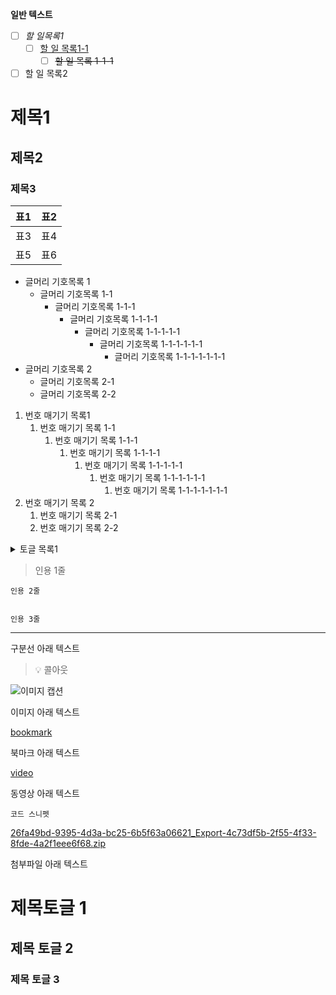
**일반 텍스트**

- [ ] _할 일목록1_
	- [ ] <u>할 일 목록1-1</u>
		- [ ] ~~할 일 목록 1-1-1~~
- [ ] 할 일 목록2

# 제목1


## 제목2


### 제목3


| 표1 | 표2 |
| -- | -- |
| 표3 | 표4 |
| 표5 | 표6 |

- 글머리 기호목록 1
	- 글머리 기호목록 1-1
		- 글머리 기호목록 1-1-1
			- 글머리 기호목록 1-1-1-1
				- 글머리 기호목록 1-1-1-1-1
					- 글머리 기호목록 1-1-1-1-1-1
						- 글머리 기호목록 1-1-1-1-1-1-1
- 글머리 기호목록 2
	- 글머리 기호목록 2-1
	- 글머리 기호목록 2-2
1. 번호 매기기 목록1
	1. 번호 매기기 목록 1-1
		1. 번호 매기기 목록 1-1-1
			1. 번호 매기기 목록 1-1-1-1
				1. 번호 매기기 목록 1-1-1-1-1
					1. 번호 매기기 목록 1-1-1-1-1-1
						1. 번호 매기기 목록 1-1-1-1-1-1-1
2. 번호 매기기 목록 2
	1. 번호 매기기 목록 2-1
	2. 번호 매기기 목록 2-2
<details>
<summary>토글 목록1</summary>

토글 안에 텍스트


# 토글 안 제목 1

- 토글 안 글머리 목록
- 

</details>


> 인용 1줄


	인용 2줄


	인용 3줄


---


구분선 아래 텍스트


> 💡 콜아웃 


![이미지 캡션](https://dimg.donga.com/wps/NEWS/IMAGE/2022/01/28/111500268.2.jpg)


이미지 아래 텍스트


[bookmark](https://www.donga.com/news/Inter/article/all/20220128/111500322/2)


북마크 아래 텍스트


[video](https://www.youtube.com/watch?app=desktop&v=MbDuW2o8_08&ab_channel=%EC%95%84%EB%A6%AC%EB%91%A5%EC%A0%88AritheCorgi)


동영상 아래 텍스트


```shell
코드 스니펫
```


[26fa49bd-9395-4d3a-bc25-6b5f63a06621_Export-4c73df5b-2f55-4f33-8fde-4a2f1eee6f68.zip](https://s3.us-west-2.amazonaws.com/secure.notion-static.com/ecaed5bb-ea40-433f-8706-34770869ae08/26fa49bd-9395-4d3a-bc25-6b5f63a06621_Export-4c73df5b-2f55-4f33-8fde-4a2f1eee6f68.zip?X-Amz-Algorithm=AWS4-HMAC-SHA256&X-Amz-Content-Sha256=UNSIGNED-PAYLOAD&X-Amz-Credential=AKIAT73L2G45EIPT3X45%2F20230823%2Fus-west-2%2Fs3%2Faws4_request&X-Amz-Date=20230823T123604Z&X-Amz-Expires=3600&X-Amz-Signature=c5c9af94f1948e2dc4a271ee77c520a5958da2c4461f78ef430209bdbf33af27&X-Amz-SignedHeaders=host&x-id=GetObject)


첨부파일 아래 텍스트


# 제목토글 1


## 제목 토글 2


### 제목 토글 3

